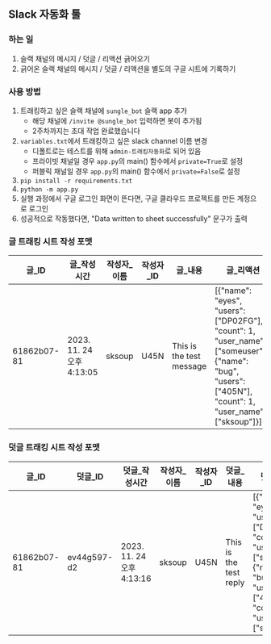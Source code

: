 ## Slack 자동화 툴

### 하는 일
1. 슬랙 채널의 메시지 / 덧글 / 리액션 긁어오기
2. 긁어온 슬랙 채널의 메시지 / 덧글 / 리액션을 별도의 구글 시트에 기록하기

### 사용 방법
1. 트래킹하고 싶은 슬랙 채널에 `sungle_bot` 슬랙 app 추가
    - 해당 채널에 `/invite @sungle_bot` 입력하면 봇이 추가됨
    - 2주차까지는 초대 작업 완료했습니다
2. `variables.txt`에서 트래킹하고 싶은 slack channel 이름 변경
    - 디폴트로는 테스트를 위해 `admin-트래킹자동화`로 되어 있음
    - 프라이빗 채널일 경우 `app.py`의 main() 함수에서 `private=True`로 설정
    - 퍼블릭 채널일 경우 `app.py`의 main() 함수에서 `private=False`로 설정
3. `pip install -r requirements.txt`
4. `python -m app.py`
5. 실행 과정에서 구글 로그인 화면이 뜬다면, 구글 클라우드 프로젝트를 만든 계정으로 로그인
6. 성공적으로 작동했다면, "Data written to sheet successfully" 문구가 출력

### 글 트래킹 시트 작성 포맷
| 글_ID       | 글_작성시간               | 작성자_이름 | 작성자_ID | 글_내용                  | 글_리액션                                                                                                                                               |
|-------------|---------------------------|-------------|-----------|--------------------------|---------------------------------------------------------------------------------------------------------------------------------------------------------|
| 61862b07-81 | 2023. 11. 24 오후 4:13:05 | sksoup      | U45N      | This is the test message | [{"name": "eyes", "users": ["DP02FG"], "count": 1, "user_name": ["someuser"]}, {"name": "bug", "users": ["405N"], "count": 1, "user_name": ["sksoup"]}] |

### 덧글 트래킹 시트 작성 포맷
| 글_ID       | 덧글_ID     | 덧글_작성시간             | 작성자_이름 | 작성자_ID | 덧글_내용              | 덧글_리액션                                                                                                                                             |
|-------------|-------------|---------------------------|-------------|-----------|------------------------|---------------------------------------------------------------------------------------------------------------------------------------------------------|
| 61862b07-81 | ev44g597-d2 | 2023. 11. 24 오후 4:13:16 | sksoup      | U45N      | This is the test reply | [{"name": "eyes", "users": ["DP02FG"], "count": 1, "user_name": ["someuser"]}, {"name": "bug", "users": ["405N"], "count": 1, "user_name": ["sksoup"]}] |